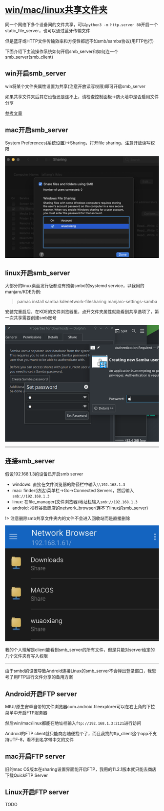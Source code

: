 # [win/mac/linux共享文件夹](/2020/04/win_mac_linux_share_files.md)

同一个网络下多个设备间的文件共享，可以`python3 -m http.server 80`开启一个static_file_server，也可以通过蓝牙传输文件

但是蓝牙或HTTP文件传输效率和方便性都远不如smb/samba协议(用FTP也行)

下面介绍下主流操作系统如何开启smb_server和如何连一个smb_server(smb_client)

## win开启smb_server

win将某个文件夹属性设置为共享(注意开放读写权限)即可开启smb_server

如果共享文件夹后其它设备还是连不上，请检查控制面板->防火墙中是否启用文件分享

[参考文章](https://www.online-tech-tips.com/mac-os-x/connect-to-shared-folder-on-windows-10-from-mac-os-x/)

## mac开启smb_server

System Preferences(系统设置)->Sharing，打开file sharing，注意开放读写权限

![](mac_smb_enable_windows_file_sharing.png)

## linux开启smb_server

大部分的linux桌面发行版都没有预装smbd的systemd service，以我用的manjaro/KDE为例:

> pamac install samba kdenetwork-filesharing manjaro-settings-samba

安装完重启后，在KDE的文件浏览器里，点开文件夹属性就能看到共享选项了，第一次共享需要创建smb账号

![](linux_create_smb_user.png)

---

## 连接smb_server

假设192.168.1.3的设备已开启smb server

- windows: 直接在文件浏览器的路径栏中输入`\\192.168.1.3`
- mac: finder(访达)菜单栏->Go->Connected Servers，然后输入`smb://192.168.1.3`
- linux: 在file_manager(文件浏览器)地址栏输入`smb://192.168.1.3`
- android: 推荐谷歌商店的network_browser(连不了linux的smb_server)

!> 注意删除smb共享文件夹内的文件不会进入回收站而是直接删除

![](android_network_browser_smb_client.png)

我的个人理解是client能看到smb_server的所有文件，但是只能对server给定的几个文件夹有写入权限

---

由于smbd的设置导致Android连接Linux的smb_server不会弹出登录窗口，我思考了用FTP进行文件分享的备用方案

## Android开启FTP server

MIUI/原生安卓自带的文件浏览器com.android.fileexplorer可以在右上角的下拉菜单中开启FTP服务器

然后win/mac/linux都能在地址栏输入`ftp://192.168.1.3:2121`进行访问

Android的FTP client就只能商店随便找个了，而且我找的ftp_client这个app不支持UTF-8，看不到名字带中文的文件

## mac开启FTP server

旧的mac OS版本在sharing设置界面能开启FTP，我用的11.2.1版本就只能去商店下载QuickFTP Server

## Linux开启FTP server

TODO
